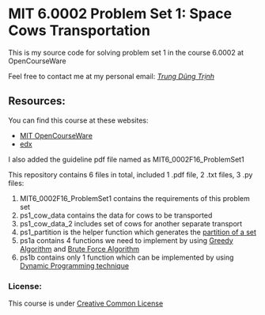 # MIT 6.0002 Problem Set 1: Space Cows Transportation
<p>This is my source code for solving problem set 1 in the course 6.0002 at OpenCourseWare</p>
<p>Feel free to contact me at my personal email: <em><a href="mailto:dungtrungtrinh@gmail.com" target="_top">Trung Dũng Trịnh</a></em></p>
<h2>Resources:</h2>
<p>You can find this course at these websites:</p>
<ul>
	<li><a href="https://ocw.mit.edu/courses/electrical-engineering-and-computer-science/6-0002-introduction-to-computational-thinking-and-data-science-fall-2016/">MIT OpenCourseWare</a></li>
	<li><a href="https://www.edx.org/">edx</a></li>
</ul>
<p>I also added the guideline pdf file named as MIT6_0002F16_ProblemSet1</p>
<p>This repository contains 6 files in total, included 1 .pdf file, 2 .txt files, 3 .py files:</p>
<ol>
<li>MIT6_0002F16_ProblemSet1 contains the requirements of this problem set</li>
<li>ps1_cow_data contains the data for cows to be transported</li>
<li>ps1_cow_data_2 includes set of cows for another separate transport</li>
<li>ps1_partition is the helper function which generates the <a href="https://en.wikipedia.org/wiki/Partition_of_a_set">partition of a set</a></li>
<li>ps1a contains 4 functions we need to implement by using <a href="https://en.wikipedia.org/wiki/Greedy_algorithm">Greedy Algorithm</a> and <a href="https://en.wikipedia.org/wiki/Brute-force_search">Brute Force Algorithm</a></li>
<li>ps1b contains only 1 function which can be implemented by using <a href="https://en.wikipedia.org/wiki/Dynamic_programming">Dynamic Programming technique</a></li>
</ol>
<h3>License:</h3>
<p>This course is under <a href="https://creativecommons.org/licenses/by-nc-sa/4.0/">Creative Common License</a></p>
